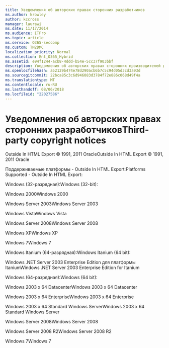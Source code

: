 ```yaml
---
title: Уведомления об авторских правах сторонних разработчиков
ms.author: krowley
author: kccross
manager: laurawi
ms.date: 11/17/2014
ms.audience: ITPro
ms.topic: article
ms.service: O365-seccomp
ms.custom: TN2DMC
localization_priority: Normal
ms.collection: Ent_O365_Hybrid
ms.assetid: e94f1244-acb8-4ddd-b54e-5cc37f903bbf
description: Уведомления об авторских правах сторонних производителей для различных предложениях Майкрософт
ms.openlocfilehash: a52129b474e78d290acb6b7c5c94d05d3cd3a93d
ms.sourcegitcommit: 22bca85c3c6d946083d3784f72e886c068d49f4a
ms.translationtype: MT
ms.contentlocale: ru-RU
ms.lasthandoff: 08/06/2018
ms.locfileid: "22027586"
---
```

# <a name="third-party-copyright-notices"></a><span data-ttu-id="03c9e-103">Уведомления об авторских правах сторонних разработчиков</span><span class="sxs-lookup"><span data-stu-id="03c9e-103">Third-party copyright notices</span></span>

<span data-ttu-id="03c9e-104">Outside In HTML Export © 1991, 2011 Oracle</span><span class="sxs-lookup"><span data-stu-id="03c9e-104">Outside In HTML Export © 1991, 2011 Oracle</span></span>
  
<span data-ttu-id="03c9e-105">Поддерживаемые платформы - Outside In HTML Export:</span><span class="sxs-lookup"><span data-stu-id="03c9e-105">Platforms Supported - Outside In HTML Export:</span></span>
  
<span data-ttu-id="03c9e-106">Windows (32-разрядная):</span><span class="sxs-lookup"><span data-stu-id="03c9e-106">Windows (32-bit):</span></span>
  
<span data-ttu-id="03c9e-107">Windows 2000</span><span class="sxs-lookup"><span data-stu-id="03c9e-107">Windows 2000</span></span>
  
<span data-ttu-id="03c9e-108">Windows Server 2003</span><span class="sxs-lookup"><span data-stu-id="03c9e-108">Windows Server 2003</span></span>
  
<span data-ttu-id="03c9e-109">Windows Vista</span><span class="sxs-lookup"><span data-stu-id="03c9e-109">Windows Vista</span></span>
  
<span data-ttu-id="03c9e-110">Windows Server 2008</span><span class="sxs-lookup"><span data-stu-id="03c9e-110">Windows Server 2008</span></span>
  
<span data-ttu-id="03c9e-111">Windows XP</span><span class="sxs-lookup"><span data-stu-id="03c9e-111">Windows XP</span></span>
  
<span data-ttu-id="03c9e-112">Windows 7</span><span class="sxs-lookup"><span data-stu-id="03c9e-112">Windows 7</span></span>
  
<span data-ttu-id="03c9e-113">Windows Itanium (64-разрядная):</span><span class="sxs-lookup"><span data-stu-id="03c9e-113">Windows Itanium (64 bit):</span></span>
  
<span data-ttu-id="03c9e-114">Windows .NET Server 2003 Enterprise Edition для платформы Itanium</span><span class="sxs-lookup"><span data-stu-id="03c9e-114">Windows .NET Server 2003 Enterprise Edition for Itanium</span></span>
  
<span data-ttu-id="03c9e-115">Windows (64-разрядная):</span><span class="sxs-lookup"><span data-stu-id="03c9e-115">Windows (64 bit):</span></span>
  
<span data-ttu-id="03c9e-116">Windows 2003 x 64 Datacenter</span><span class="sxs-lookup"><span data-stu-id="03c9e-116">Windows 2003 x 64 Datacenter</span></span>
  
<span data-ttu-id="03c9e-117">Windows 2003 x 64 Enterprise</span><span class="sxs-lookup"><span data-stu-id="03c9e-117">Windows 2003 x 64 Enterprise</span></span>
  
<span data-ttu-id="03c9e-118">Windows 2003 x 64 Standard Windows Server</span><span class="sxs-lookup"><span data-stu-id="03c9e-118">Windows 2003 x 64 Standard Windows Server</span></span>
  
<span data-ttu-id="03c9e-119">Windows Server 2008</span><span class="sxs-lookup"><span data-stu-id="03c9e-119">Windows Server 2008</span></span>
  
<span data-ttu-id="03c9e-120">Windows Server 2008 R2</span><span class="sxs-lookup"><span data-stu-id="03c9e-120">Windows Server 2008 R2</span></span>
  
<span data-ttu-id="03c9e-121">Windows 7</span><span class="sxs-lookup"><span data-stu-id="03c9e-121">Windows 7</span></span>
  

